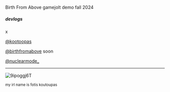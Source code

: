 Birth From Above gamejolt demo fall 2024

##### devlogs
x

[@kootoopas](https://x.com/kootoopas)

[@birthfromabove](https://x.com/birthfromabove) soon

[@nuclearmode_](https://x.com/nuclearmode_)

--- 

![9ipoggj6T](https://user-images.githubusercontent.com/601001/174320109-5a1e8962-ae74-4f61-b95e-774881fd0125.gif)

<small>my irl name is fotis koutoupas</small>
